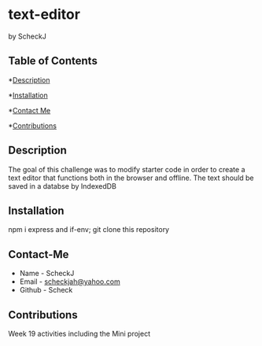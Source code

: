 # text-editor
by ScheckJ

## Table of Contents

*[Description](#description)

*[Installation](#installation)

*[Contact Me](#contact-me)

*[Contributions](#contributions)

## Description
The goal of this challenge was to modify starter code in order to create a text editor that functions both in the browser and offline. The text should be saved in a databse by IndexedDB

## Installation
npm i express and if-env; git clone this repository

## Contact-Me
* Name - ScheckJ
* Email - scheckjah@yahoo.com
* Github - Scheck
## Contributions
Week 19 activities including the Mini project


